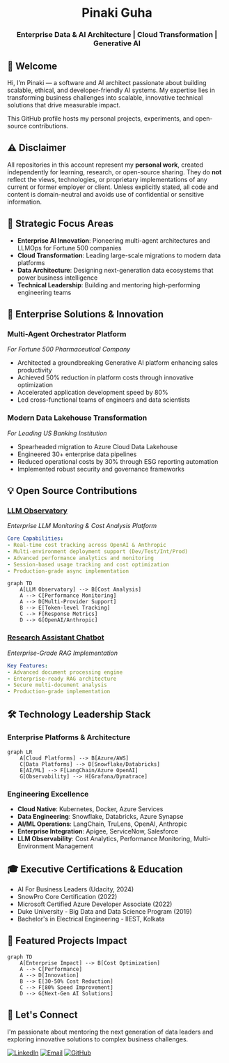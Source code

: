 <p align="center">
  <h1 align="center">Pinaki Guha</h1>
  <h3 align="center">Enterprise Data & AI Architecture | Cloud Transformation | Generative AI</h3>
</p>

## 👋 Welcome

Hi, I’m Pinaki — a software and AI architect passionate about building scalable, ethical, and developer-friendly AI systems. My expertise lies in transforming business challenges into scalable, innovative technical solutions that drive measurable impact.

This GitHub profile hosts my personal projects, experiments, and open-source contributions.

## ⚠️ Disclaimer

All repositories in this account represent my **personal work**, created independently for learning, research, or open-source sharing. They do **not** reflect the views, technologies, or proprietary implementations of any current or former employer or client. Unless explicitly stated, all code and content is domain-neutral and avoids use of confidential or sensitive information.

## 🎯 Strategic Focus Areas
- **Enterprise AI Innovation**: Pioneering multi-agent architectures and LLMOps for Fortune 500 companies
- **Cloud Transformation**: Leading large-scale migrations to modern data platforms
- **Data Architecture**: Designing next-generation data ecosystems that power business intelligence
- **Technical Leadership**: Building and mentoring high-performing engineering teams

## 🚀 Enterprise Solutions & Innovation
### Multi-Agent Orchestrator Platform
*For Fortune 500 Pharmaceutical Company*
- Architected a groundbreaking Generative AI platform enhancing sales productivity
- Achieved 50% reduction in platform costs through innovative optimization
- Accelerated application development speed by 80% 
- Led cross-functional teams of engineers and data scientists

### Modern Data Lakehouse Transformation
*For Leading US Banking Institution*
- Spearheaded migration to Azure Cloud Data Lakehouse
- Engineered 30+ enterprise data pipelines
- Reduced operational costs by 30% through ESG reporting automation
- Implemented robust security and governance frameworks

## 💡 Open Source Contributions

### [LLM Observatory](https://github.com/gpinaki/llm-observatory)
*Enterprise LLM Monitoring & Cost Analysis Platform*
```yaml
Core Capabilities:
- Real-time cost tracking across OpenAI & Anthropic
- Multi-environment deployment support (Dev/Test/Int/Prod)
- Advanced performance analytics and monitoring
- Session-based usage tracking and cost optimization
- Production-grade async implementation
```
```mermaid
graph TD
    A[LLM Observatory] --> B[Cost Analysis]
    A --> C[Performance Monitoring]
    A --> D[Multi-Provider Support]
    B --> E[Token-level Tracking]
    C --> F[Response Metrics]
    D --> G[OpenAI/Anthropic]
```

### [Research Assistant Chatbot](https://github.com/gpinaki/research-assistant-rag)
*Enterprise-Grade RAG Implementation*
```yaml
Key Features:
- Advanced document processing engine
- Enterprise-ready RAG architecture
- Secure multi-document analysis
- Production-grade implementation
```

## 🛠️ Technology Leadership Stack
### Enterprise Platforms & Architecture
```mermaid
graph LR
    A[Cloud Platforms] --> B[Azure/AWS]
    C[Data Platforms] --> D[Snowflake/Databricks]
    E[AI/ML] --> F[LangChain/Azure OpenAI]
    G[Observability] --> H[Grafana/Dynatrace]
```

### Engineering Excellence
- **Cloud Native**: Kubernetes, Docker, Azure Services
- **Data Engineering**: Snowflake, Databricks, Azure Synapse
- **AI/ML Operations**: LangChain, TruLens, OpenAI, Anthropic
- **Enterprise Integration**: Apigee, ServiceNow, Salesforce
- **LLM Observability**: Cost Analytics, Performance Monitoring, Multi-Environment Management

## 🎓 Executive Certifications & Education
- AI For Business Leaders (Udacity, 2024)
- SnowPro Core Certification (2022)
- Microsoft Certified Azure Developer Associate (2022)
- Duke University - Big Data and Data Science Program (2019)
- Bachelor's in Electrical Engineering - IIEST, Kolkata

## 🌟 Featured Projects Impact
```mermaid
graph TD
    A[Enterprise Impact] --> B[Cost Optimization]
    A --> C[Performance]
    A --> D[Innovation]
    B --> E[30-50% Cost Reduction]
    C --> F[80% Speed Improvement]
    D --> G[Next-Gen AI Solutions]
```

## 🤝 Let's Connect
I'm passionate about mentoring the next generation of data leaders and exploring innovative solutions to complex business challenges.

[![LinkedIn](https://img.shields.io/badge/LinkedIn-0077B5?style=for-the-badge&logo=linkedin&logoColor=white)](https://www.linkedin.com/in/pinakiguha/)
[![Email](https://img.shields.io/badge/Email-D14836?style=for-the-badge&logo=gmail&logoColor=white)](mailto:pinaki.guha@gmail.com)
[![GitHub](https://img.shields.io/badge/GitHub-100000?style=for-the-badge&logo=github&logoColor=white)](https://github.com/gpinaki)
